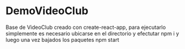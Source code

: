 # DemoVideoClub


Base de VideoClub creado con create-react-app, para ejecutarlo simplemente es necesario ubicarse en el directorio y efectutar npm i y luego una vez bajados los paquetes npm start
